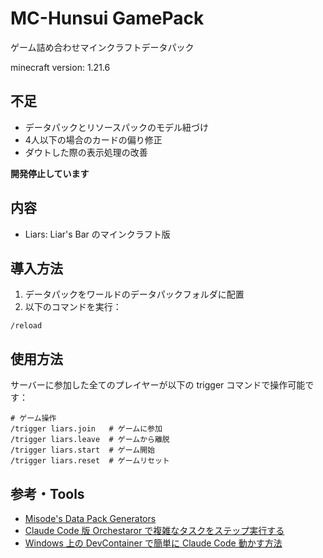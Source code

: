 # MC-Hunsui GamePack

ゲーム詰め合わせマインクラフトデータパック

minecraft version: 1.21.6

## 不足

- データパックとリソースパックのモデル紐づけ
- 4人以下の場合のカードの偏り修正
- ダウトした際の表示処理の改善

**開発停止しています**

## 内容

- Liars: Liar's Bar のマインクラフト版

## 導入方法

1. データパックをワールドのデータパックフォルダに配置
2. 以下のコマンドを実行：

```minecraft
/reload
```

## 使用方法

サーバーに参加した全てのプレイヤーが以下の trigger コマンドで操作可能です：

```minecraft
# ゲーム操作
/trigger liars.join   # ゲームに参加
/trigger liars.leave  # ゲームから離脱
/trigger liars.start  # ゲーム開始
/trigger liars.reset  # ゲームリセット
```

## 参考・Tools

- [Misode's Data Pack Generators](https://misode.github.io)
- [Claude Code 版 Orchestaror で複雑なタスクをステップ実行する](https://zenn.dev/mizchi/articles/claude-code-orchestrator)
- [Windows 上の DevContainer で簡単に Claude Code 動かす方法](https://zenn.dev/taichi/articles/a4ea249f7d0f6b)
